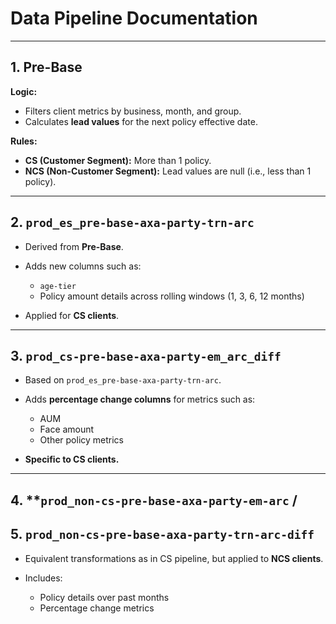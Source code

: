 
# Data Pipeline Documentation

---

## 1. **Pre-Base**

**Logic:**

* Filters client metrics by business, month, and group.
* Calculates **lead values** for the next policy effective date.

**Rules:**

* **CS (Customer Segment):** More than 1 policy.
* **NCS (Non-Customer Segment):** Lead values are null (i.e., less than 1 policy).

---

## 2. **`prod_es_pre-base-axa-party-trn-arc`**

* Derived from **Pre-Base**.
* Adds new columns such as:

  * `age-tier`
  * Policy amount details across rolling windows (1, 3, 6, 12 months)
* Applied for **CS clients**.

---

## 3. **`prod_cs-pre-base-axa-party-em_arc_diff`**

* Based on `prod_es_pre-base-axa-party-trn-arc`.
* Adds **percentage change columns** for metrics such as:

  * AUM
  * Face amount
  * Other policy metrics
* **Specific to CS clients.**

---

## 4. **`prod_non-cs-pre-base-axa-party-em-arc` / 
## 5. **`prod_non-cs-pre-base-axa-party-trn-arc-diff`**

* Equivalent transformations as in CS pipeline, but applied to **NCS clients**.
* Includes:

  * Policy details over past months
  * Percentage change metrics

